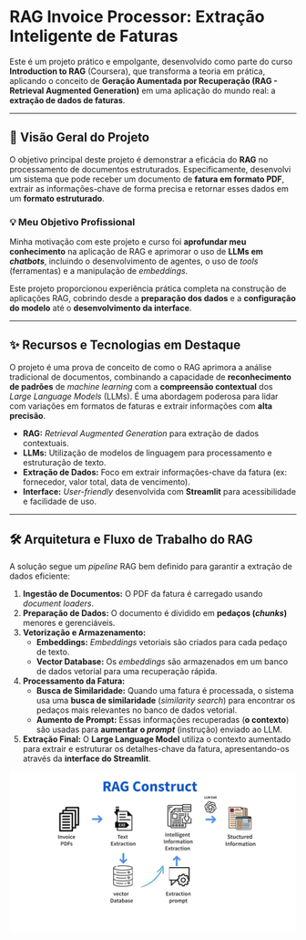 # RAG Invoice Processor: Extração Inteligente de Faturas

Este é um projeto prático e empolgante, desenvolvido como parte do curso **Introduction to RAG** (Coursera), que transforma a teoria em prática, aplicando o conceito de **Geração Aumentada por Recuperação (RAG - Retrieval Augmented Generation)** em uma aplicação do mundo real: a **extração de dados de faturas**.

---

## 🎯 Visão Geral do Projeto

O objetivo principal deste projeto é demonstrar a eficácia do **RAG** no processamento de documentos estruturados. Especificamente, desenvolvi um sistema que pode receber um documento de **fatura em formato PDF**, extrair as informações-chave de forma precisa e retornar esses dados em um **formato estruturado**.

### 💡 Meu Objetivo Profissional

Minha motivação com este projeto e curso foi **aprofundar meu conhecimento** na aplicação de RAG e aprimorar o uso de **LLMs em *chatbots***, incluindo o desenvolvimento de agentes, o uso de *tools* (ferramentas) e a manipulação de *embeddings*.

Este projeto proporcionou experiência prática completa na construção de aplicações RAG, cobrindo desde a **preparação dos dados** e a **configuração do modelo** até o **desenvolvimento da interface**.

---

## ✨ Recursos e Tecnologias em Destaque

O projeto é uma prova de conceito de como o RAG aprimora a análise tradicional de documentos, combinando a capacidade de **reconhecimento de padrões** de *machine learning* com a **compreensão contextual** dos *Large Language Models* (LLMs). É uma abordagem poderosa para lidar com variações em formatos de faturas e extrair informações com **alta precisão**.

* **RAG:** *Retrieval Augmented Generation* para extração de dados contextuais.
* **LLMs:** Utilização de modelos de linguagem para processamento e estruturação de texto.
* **Extração de Dados:** Foco em extrair informações-chave da fatura (ex: fornecedor, valor total, data de vencimento).
* **Interface:** *User-friendly* desenvolvida com **Streamlit** para acessibilidade e facilidade de uso.

---

## 🛠️ Arquitetura e Fluxo de Trabalho do RAG

A solução segue um *pipeline* RAG bem definido para garantir a extração de dados eficiente:

1.  **Ingestão de Documentos:** O PDF da fatura é carregado usando *document loaders*.
2.  **Preparação de Dados:** O documento é dividido em **pedaços (*chunks*)** menores e gerenciáveis.
3.  **Vetorização e Armazenamento:**
    * **Embeddings:** *Embeddings* vetoriais são criados para cada pedaço de texto.
    * **Vector Database:** Os *embeddings* são armazenados em um banco de dados vetorial para uma recuperação rápida.
4.  **Processamento da Fatura:**
    * **Busca de Similaridade:** Quando uma fatura é processada, o sistema usa uma **busca de similaridade** (*similarity search*) para encontrar os pedaços mais relevantes no banco de dados vetorial.
    * **Aumento de Prompt:** Essas informações recuperadas (**o contexto**) são usadas para **aumentar o *prompt*** (instrução) enviado ao LLM.
5.  **Extração Final:** O **Large Language Model** utiliza o contexto aumentado para extrair e estruturar os detalhes-chave da fatura, apresentando-os através da **interface do Streamlit**.

![Diagrama conceitual do RAG com Faturas](assets/image.png)
